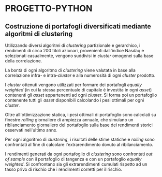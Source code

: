 # PROGETTO-PYTHON

## Costruzione di portafogli diversificati mediante algoritmi di clustering 

Utilizzando diversi algoritmi di *clustering* partizionale e gerarchico, i rendimenti di circa 200 titoli azionari, provenienti dall'indice Nasdaq e selezionati casualmente, vengono suddivisi in *cluster* omogenei sulla base della correlazione. 

La bontà di ogni algoritmo di *clustering* viene valutata in base alla correlazione infra- e intra-*cluster* e alla numerosità di ogni *cluster* prodotto. 

I *cluster* ottenuti vengono utilizzati per formare dei portafogli *equally weighted* (in cui la stessa percentuale di capitale è investita in ogni *asset*) contenenti gli *asset* appartenenti ad ogni *cluster*. Si forma poi un portafoglio contenente tutti gli *asset* disponibili calcolando i pesi ottimali per ogni *cluster*.

Oltre all'ottimizzazione statica, i pesi ottimali di portafoglio sono calcolati su finestre *rolling* giornaliere di ampiezza annuale, che simulano un ribilanciamento giornaliero del portafoglio sulla base dei rendimenti storici osservati nell'ultimo anno. 

Per ogni algoritmo di *clustering*, i risultati delle stime statiche e *rolling* sono confrontati al fine di calcolare l'extrarendimento dovuto al ribilanciamento.

I rendimenti generati da ogni portafoglio di *clustering* sono confrontati *out of sample* con il portafoglio di tangenza e con un portafoglio *equally weighted*. Si confrontano sia gli extrarendimenti cumulati rispetto ad un tasso privo di rischio che i rendimenti corretti per il rischio. 
